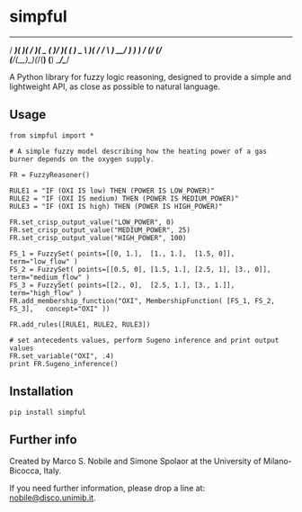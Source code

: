 # simpful

  ____  __  _  _  ____  ____  _  _  __   
 / ___)(  )( \/ )(  _ \(  __)/ )( \(  ) 
 \___ \ )( / \/ \ ) __/ ) _) ) \/ (/ (_/\
(____/(__)\_)(_/(__)  (__)  \____/\____/

A Python library for fuzzy logic reasoning, designed to provide a simple and lightweight API, as close as possible to natural language.

## Usage

```
from simpful import *

# A simple fuzzy model describing how the heating power of a gas burner depends on the oxygen supply.

FR = FuzzyReasoner()

RULE1 = "IF (OXI IS low) THEN (POWER IS LOW_POWER)"
RULE2 = "IF (OXI IS medium) THEN (POWER IS MEDIUM_POWER)"
RULE3 = "IF (OXI IS high) THEN (POWER IS HIGH_POWER)"

FR.set_crisp_output_value("LOW_POWER", 0)
FR.set_crisp_output_value("MEDIUM_POWER", 25)
FR.set_crisp_output_value("HIGH_POWER", 100)

FS_1 = FuzzySet( points=[[0, 1.],  [1., 1.],  [1.5, 0]],          term="low_flow" )
FS_2 = FuzzySet( points=[[0.5, 0], [1.5, 1.], [2.5, 1], [3., 0]], term="medium_flow" )
FS_3 = FuzzySet( points=[[2., 0],  [2.5, 1.], [3., 1.]],          term="high_flow" )
FR.add_membership_function("OXI", MembershipFunction( [FS_1, FS_2, FS_3], 	concept="OXI" ))

FR.add_rules([RULE1, RULE2, RULE3])

# set antecedents values, perform Sugeno inference and print output values
FR.set_variable("OXI", .4)
print FR.Sugeno_inference()
```

## Installation

`pip install simpful`

## Further info
Created by Marco S. Nobile and Simone Spolaor at the University of Milano-Bicocca, Italy. 

If you need further information, please drop a line at: nobile@disco.unimib.it. 
